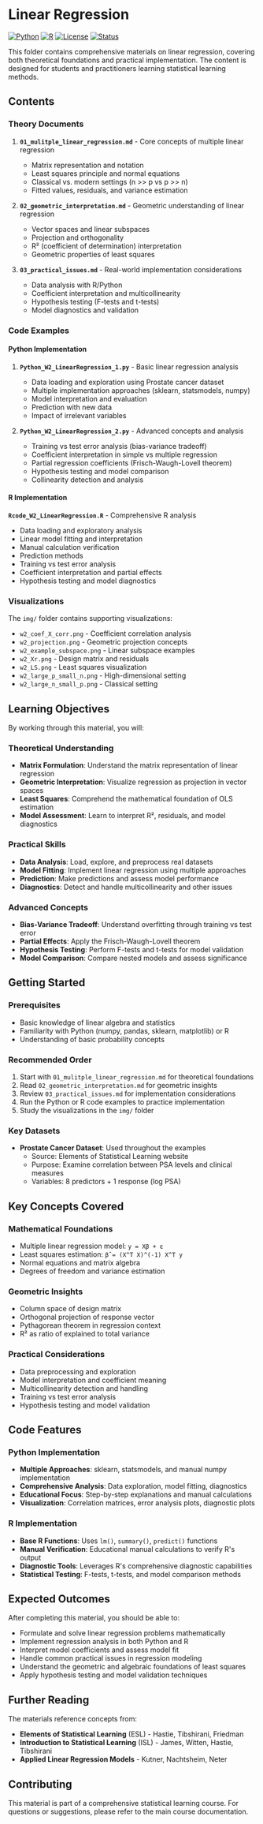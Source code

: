 # Linear Regression

[![Python](https://img.shields.io/badge/Python-3.7+-blue.svg)](https://www.python.org/)
[![R](https://img.shields.io/badge/R-4.0+-green.svg)](https://www.r-project.org/)
[![License](https://img.shields.io/badge/License-MIT-yellow.svg)](LICENSE)
[![Status](https://img.shields.io/badge/Status-Complete-brightgreen.svg)]()

This folder contains comprehensive materials on linear regression, covering both theoretical foundations and practical implementation. The content is designed for students and practitioners learning statistical learning methods.

## Contents

### Theory Documents

1. **`01_mulitple_linear_regression.md`** - Core concepts of multiple linear regression
   - Matrix representation and notation
   - Least squares principle and normal equations
   - Classical vs. modern settings (n >> p vs p >> n)
   - Fitted values, residuals, and variance estimation

2. **`02_geometric_interpretation.md`** - Geometric understanding of linear regression
   - Vector spaces and linear subspaces
   - Projection and orthogonality
   - R² (coefficient of determination) interpretation
   - Geometric properties of least squares

3. **`03_practical_issues.md`** - Real-world implementation considerations
   - Data analysis with R/Python
   - Coefficient interpretation and multicollinearity
   - Hypothesis testing (F-tests and t-tests)
   - Model diagnostics and validation

### Code Examples

#### Python Implementation

1. **`Python_W2_LinearRegression_1.py`** - Basic linear regression analysis
   - Data loading and exploration using Prostate cancer dataset
   - Multiple implementation approaches (sklearn, statsmodels, numpy)
   - Model interpretation and evaluation
   - Prediction with new data
   - Impact of irrelevant variables

2. **`Python_W2_LinearRegression_2.py`** - Advanced concepts and analysis
   - Training vs test error analysis (bias-variance tradeoff)
   - Coefficient interpretation in simple vs multiple regression
   - Partial regression coefficients (Frisch-Waugh-Lovell theorem)
   - Hypothesis testing and model comparison
   - Collinearity detection and analysis

#### R Implementation

**`Rcode_W2_LinearRegression.R`** - Comprehensive R analysis
- Data loading and exploratory analysis
- Linear model fitting and interpretation
- Manual calculation verification
- Prediction methods
- Training vs test error analysis
- Coefficient interpretation and partial effects
- Hypothesis testing and model diagnostics

### Visualizations

The `img/` folder contains supporting visualizations:
- `w2_coef_X_corr.png` - Coefficient correlation analysis
- `w2_projection.png` - Geometric projection concepts
- `w2_example_subspace.png` - Linear subspace examples
- `w2_Xr.png` - Design matrix and residuals
- `w2_LS.png` - Least squares visualization
- `w2_large_p_small_n.png` - High-dimensional setting
- `w2_large_n_small_p.png` - Classical setting

## Learning Objectives

By working through this material, you will:

### Theoretical Understanding
- **Matrix Formulation**: Understand the matrix representation of linear regression
- **Geometric Interpretation**: Visualize regression as projection in vector spaces
- **Least Squares**: Comprehend the mathematical foundation of OLS estimation
- **Model Assessment**: Learn to interpret R², residuals, and model diagnostics

### Practical Skills
- **Data Analysis**: Load, explore, and preprocess real datasets
- **Model Fitting**: Implement linear regression using multiple approaches
- **Prediction**: Make predictions and assess model performance
- **Diagnostics**: Detect and handle multicollinearity and other issues

### Advanced Concepts
- **Bias-Variance Tradeoff**: Understand overfitting through training vs test error
- **Partial Effects**: Apply the Frisch-Waugh-Lovell theorem
- **Hypothesis Testing**: Perform F-tests and t-tests for model validation
- **Model Comparison**: Compare nested models and assess significance

## Getting Started

### Prerequisites
- Basic knowledge of linear algebra and statistics
- Familiarity with Python (numpy, pandas, sklearn, matplotlib) or R
- Understanding of basic probability concepts

### Recommended Order
1. Start with `01_mulitple_linear_regression.md` for theoretical foundations
2. Read `02_geometric_interpretation.md` for geometric insights
3. Review `03_practical_issues.md` for implementation considerations
4. Run the Python or R code examples to practice implementation
5. Study the visualizations in the `img/` folder

### Key Datasets
- **Prostate Cancer Dataset**: Used throughout the examples
  - Source: Elements of Statistical Learning website
  - Purpose: Examine correlation between PSA levels and clinical measures
  - Variables: 8 predictors + 1 response (log PSA)

## Key Concepts Covered

### Mathematical Foundations
- Multiple linear regression model: `y = Xβ + ε`
- Least squares estimation: `β̂ = (X^T X)^(-1) X^T y`
- Normal equations and matrix algebra
- Degrees of freedom and variance estimation

### Geometric Insights
- Column space of design matrix
- Orthogonal projection of response vector
- Pythagorean theorem in regression context
- R² as ratio of explained to total variance

### Practical Considerations
- Data preprocessing and exploration
- Model interpretation and coefficient meaning
- Multicollinearity detection and handling
- Training vs test error analysis
- Hypothesis testing and model validation

## Code Features

### Python Implementation
- **Multiple Approaches**: sklearn, statsmodels, and manual numpy implementation
- **Comprehensive Analysis**: Data exploration, model fitting, diagnostics
- **Educational Focus**: Step-by-step explanations and manual calculations
- **Visualization**: Correlation matrices, error analysis plots, diagnostic plots

### R Implementation
- **Base R Functions**: Uses `lm()`, `summary()`, `predict()` functions
- **Manual Verification**: Educational manual calculations to verify R's output
- **Diagnostic Tools**: Leverages R's comprehensive diagnostic capabilities
- **Statistical Testing**: F-tests, t-tests, and model comparison methods

## Expected Outcomes

After completing this material, you should be able to:
- Formulate and solve linear regression problems mathematically
- Implement regression analysis in both Python and R
- Interpret model coefficients and assess model fit
- Handle common practical issues in regression modeling
- Understand the geometric and algebraic foundations of least squares
- Apply hypothesis testing and model validation techniques

## Further Reading

The materials reference concepts from:
- **Elements of Statistical Learning** (ESL) - Hastie, Tibshirani, Friedman
- **Introduction to Statistical Learning** (ISL) - James, Witten, Hastie, Tibshirani
- **Applied Linear Regression Models** - Kutner, Nachtsheim, Neter

## Contributing

This material is part of a comprehensive statistical learning course. For questions or suggestions, please refer to the main course documentation. 